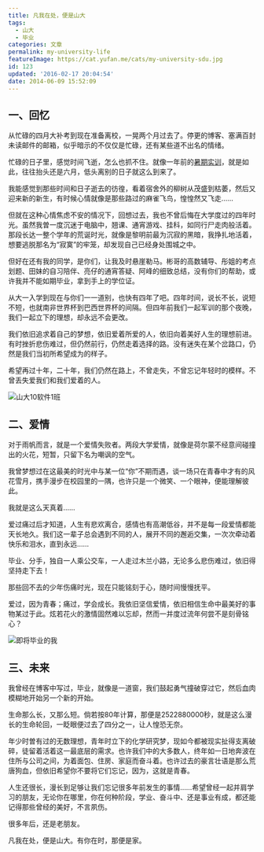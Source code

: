 ```yaml
---
title: 凡我在处，便是山大
tags:
  - 山大
  - 毕业
categories: 文章
permalink: my-university-life
featureImage: https://cat.yufan.me/cats/my-university-sdu.jpg
id: 123
updated: '2016-02-17 20:04:54'
date: 2014-06-09 15:52:09
---
```


## 一、回忆

从忙碌的四月大补考到现在准备离校，一晃两个月过去了。停更的博客、塞满百封未读邮件的邮箱，似乎暗示的不仅仅是忙碌，还有某些道不出名的情绪。

忙碌的日子里，感觉时间飞逝，怎么也抓不住。就像一年前的[暑期实训](http://yufan.me/summer-training-record/)，就是如此，往往抬头还是六月，低头离别的日子就这么到来了。

我能感觉到那些时间和日子逝去的彷徨，看着宿舍外的柳树从茂盛到枯萎，然后又迎来新的新生，有时候心情就像是那些路过的麻雀飞鸟，惶惶然又飞走……

<!--more-->

但就在这种心情焦虑不安的情况下，回想过去，我也不曾后悔在大学度过的四年时光。虽然我曽一度沉迷于电脑中，翘课、通宵游戏、挂科，如同行尸走肉般活着。那段长达一整个学年的荒诞时光，就像是黎明前最为沉寂的黑暗，我挣扎地活着，想要逃脱那名为“寂寞”的牢笼，却发现自己已经身处围城之中。

但好在还有我的同学，是你们，让我及时悬崖勒马。彬哥的高数辅导、彤姐的考点划题、田妹的自习陪伴、亮仔的通宵答疑、阿峰的细致总结，没有你们的帮助，或许我并不能如期毕业，拿到手上的学位证。

从大一入学到现在与你们一一道别，也快有四年了吧。四年时间，说长不长，说短不短，也就南非世界杯到巴西世界杯的间隔。但四年前我们一起军训的那个夜晚，我们一起立下的理想，却永远不会更改。

我们依旧追求着自己的梦想，依旧爱着所爱的人，依旧向着美好人生的理想前进。有时挫折悲伤难过，但仍然前行，仍然走着选择的路。没有迷失在某个岔路口，仍然是我们当初所希望成为的样子。

希望再过十年，二十年，我们仍然在路上，不曾走失，不曾忘记年轻时的模样。不曾丢失爱我们和我们爱着的人。

![山大10软件1班](https://cat.yufan.me/cats/my-sdu-classmates.jpg)

## 二、爱情

对于雨帆而言，就是一个爱情失败者。两段大学爱情，就像是荷尔蒙不经意间碰撞出的火花，短暂，只留下名为嘲讽的空气。

我曾梦想过在这最美的时光中与某一位“你”不期而遇，谈一场只在青春中才有的风花雪月，携手漫步在校园里的一隅，也许只是一个微笑、一个眼神，便能理解彼此。

我就是这么天真着……

爱过痛过后才知道，人生有悲欢离合，感情也有高潮低谷，并不是每一段爱情都能天长地久。我们这一辈子总会遇到不同的人，展开不同的邂逅交集，一次次牵动着快乐和泪水，直到永远……

毕业、分手，独自一人乘公交车，一人走过木兰小路，无论多么悲伤难过，依旧得坚持走下去！

那些回不去的少年伤痛时光，现在只能铭刻于心，随时间慢慢抚平。

爱过，因为青春；痛过，学会成长。我依旧坚信爱情，依旧相信生命中最美好的事物某过于此。炫若花火的激情固然难以忘却，然而一并度过流年何尝不是刻骨铭心？

![即将毕业的我](https://cat.yufan.me/cats/myself-graduate.jpg)

## 三、未来

我曾经在博客中写过，毕业，就像是一道窗，我们鼓起勇气撞破穿过它，然后血肉模糊地开始另一个新的开始。

生命那么长，又那么短。倘若按80年计算，那便是2522880000秒，就是这么漫长的生命轮回，一眨眼便过去了四分之一，让人惶恐无奈。

年少时曽有过的无数理想，青年时立下的化学研究梦，现如今都被现实扯得支离破碎，徒留着活着这一最底层的需求。也许我们中的大多数人，终年如一日地奔波在住所与公司之间，为着面包、住房、家庭而奋斗着。也许过去的豪言壮语是那么荒唐狗血，但依旧希望你不要将它们忘记，因为，这就是青春。

人生还很长，漫长到足够让我们忘记很多年前发生的事情……希望曾经一起并肩学习的朋友，无论你在哪里，你在何种阶段，学业、奋斗中、还是事业有成，都还能记得那些曾经的美好，不言夙伤。

很多年后，还是老朋友。

凡我在处，便是山大。有你在时，那便是家。
